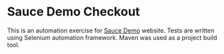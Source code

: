 # Sauce Demo Checkout 

This is an automation exercise for [Sauce Demo](https://saucedemo.com) website. Tests are written using Selenium automation framework. Maven was used as a project build tool.
